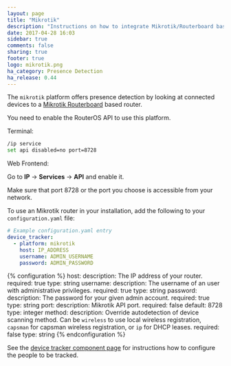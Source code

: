```yaml
---
layout: page
title: "Mikrotik"
description: "Instructions on how to integrate Mikrotik/Routerboard based routers into Home Assistant."
date: 2017-04-28 16:03
sidebar: true
comments: false
sharing: true
footer: true
logo: mikrotik.png
ha_category: Presence Detection
ha_release: 0.44
---
```



The `mikrotik` platform offers presence detection by looking at connected devices to a [Mikrotik Routerboard](http://routerboard.com) based router.

You need to enable the RouterOS API to use this platform.

Terminal:

```bash
/ip service
set api disabled=no port=8728
```

Web Frontend:

Go to **IP** -> **Services** -> **API** and enable it.

Make sure that port 8728 or the port you choose is accessible from your network.

To use an Mikrotik router in your installation, add the following to your `configuration.yaml` file:

```yaml
# Example configuration.yaml entry
device_tracker:
  - platform: mikrotik
    host: IP_ADDRESS
    username: ADMIN_USERNAME
    password: ADMIN_PASSWORD
```

{% configuration %}
host:
  description: The IP address of your router.
  required: true
  type: string
username:
  description: The username of an user with administrative privileges.
  required: true
  type: string
password:
  description: The password for your given admin account.
  required: true
  type: string
port:
  description: Mikrotik API port.
  required: false
  default: 8728
  type: integer
method:
  description: Override autodetection of device scanning method. Can be `wireless` to use local wireless registration, `capsman` for capsman wireless registration, or `ip` for DHCP leases.
  required: false
  type: string
{% endconfiguration %}

See the [device tracker component page](/components/device_tracker/) for instructions how to configure the people to be tracked.
